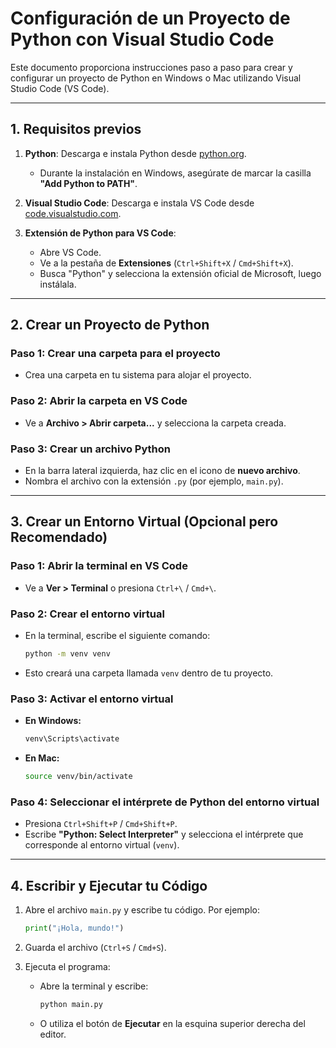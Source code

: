 # Configuración de un Proyecto de Python con Visual Studio Code

Este documento proporciona instrucciones paso a paso para crear y configurar un proyecto de Python en Windows o Mac utilizando Visual Studio Code (VS Code).

---

## **1. Requisitos previos**

1. **Python**: Descarga e instala Python desde [python.org](https://www.python.org/downloads/).
   - Durante la instalación en Windows, asegúrate de marcar la casilla **"Add Python to PATH"**.

2. **Visual Studio Code**: Descarga e instala VS Code desde [code.visualstudio.com](https://code.visualstudio.com/).

3. **Extensión de Python para VS Code**:
   - Abre VS Code.
   - Ve a la pestaña de **Extensiones** (`Ctrl+Shift+X` / `Cmd+Shift+X`).
   - Busca "Python" y selecciona la extensión oficial de Microsoft, luego instálala.

---

## **2. Crear un Proyecto de Python**

### **Paso 1: Crear una carpeta para el proyecto**
- Crea una carpeta en tu sistema para alojar el proyecto.

### **Paso 2: Abrir la carpeta en VS Code**
- Ve a **Archivo > Abrir carpeta...** y selecciona la carpeta creada.

### **Paso 3: Crear un archivo Python**
- En la barra lateral izquierda, haz clic en el icono de **nuevo archivo**.
- Nombra el archivo con la extensión `.py` (por ejemplo, `main.py`).

---

## **3. Crear un Entorno Virtual (Opcional pero Recomendado)**

### **Paso 1: Abrir la terminal en VS Code**
- Ve a **Ver > Terminal** o presiona `Ctrl+\` / `Cmd+\`.

### **Paso 2: Crear el entorno virtual**
- En la terminal, escribe el siguiente comando:

  ```bash
  python -m venv venv
  ```

- Esto creará una carpeta llamada `venv` dentro de tu proyecto.

### **Paso 3: Activar el entorno virtual**

- **En Windows:**
  ```bash
  venv\Scripts\activate
  ```

- **En Mac:**
  ```bash
  source venv/bin/activate
  ```

### **Paso 4: Seleccionar el intérprete de Python del entorno virtual**
- Presiona `Ctrl+Shift+P` / `Cmd+Shift+P`.
- Escribe **"Python: Select Interpreter"** y selecciona el intérprete que corresponde al entorno virtual (`venv`).

---

## **4. Escribir y Ejecutar tu Código**

1. Abre el archivo `main.py` y escribe tu código. Por ejemplo:

   ```python
   print("¡Hola, mundo!")
   ```

2. Guarda el archivo (`Ctrl+S` / `Cmd+S`).

3. Ejecuta el programa:
   - Abre la terminal y escribe:

     ```bash
     python main.py
     ```

   - O utiliza el botón de **Ejecutar** en la esquina superior derecha del editor.

